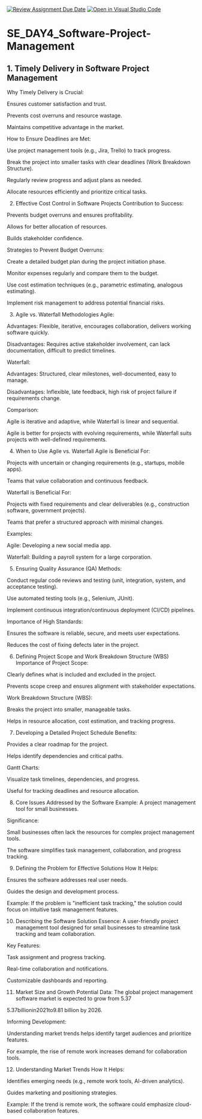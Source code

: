 [![Review Assignment Due Date](https://classroom.github.com/assets/deadline-readme-button-22041afd0340ce965d47ae6ef1cefeee28c7c493a6346c4f15d667ab976d596c.svg)](https://classroom.github.com/a/9pw6JKcu)
[![Open in Visual Studio Code](https://classroom.github.com/assets/open-in-vscode-2e0aaae1b6195c2367325f4f02e2d04e9abb55f0b24a779b69b11b9e10269abc.svg)](https://classroom.github.com/online_ide?assignment_repo_id=18542990&assignment_repo_type=AssignmentRepo)
# SE_DAY4_Software-Project-Management
## 1. Timely Delivery in Software Project Management
Why Timely Delivery is Crucial:

Ensures customer satisfaction and trust.

Prevents cost overruns and resource wastage.

Maintains competitive advantage in the market.

How to Ensure Deadlines are Met:

Use project management tools (e.g., Jira, Trello) to track progress.

Break the project into smaller tasks with clear deadlines (Work Breakdown Structure).

Regularly review progress and adjust plans as needed.

Allocate resources efficiently and prioritize critical tasks.

2. Effective Cost Control in Software Projects
Contribution to Success:

Prevents budget overruns and ensures profitability.

Allows for better allocation of resources.

Builds stakeholder confidence.

Strategies to Prevent Budget Overruns:

Create a detailed budget plan during the project initiation phase.

Monitor expenses regularly and compare them to the budget.

Use cost estimation techniques (e.g., parametric estimating, analogous estimating).

Implement risk management to address potential financial risks.

3. Agile vs. Waterfall Methodologies
Agile:

Advantages: Flexible, iterative, encourages collaboration, delivers working software quickly.

Disadvantages: Requires active stakeholder involvement, can lack documentation, difficult to predict timelines.

Waterfall:

Advantages: Structured, clear milestones, well-documented, easy to manage.

Disadvantages: Inflexible, late feedback, high risk of project failure if requirements change.

Comparison:

Agile is iterative and adaptive, while Waterfall is linear and sequential.

Agile is better for projects with evolving requirements, while Waterfall suits projects with well-defined requirements.

4. When to Use Agile vs. Waterfall
Agile is Beneficial For:

Projects with uncertain or changing requirements (e.g., startups, mobile apps).

Teams that value collaboration and continuous feedback.

Waterfall is Beneficial For:

Projects with fixed requirements and clear deliverables (e.g., construction software, government projects).

Teams that prefer a structured approach with minimal changes.

Examples:

Agile: Developing a new social media app.

Waterfall: Building a payroll system for a large corporation.

5. Ensuring Quality Assurance (QA)
Methods:

Conduct regular code reviews and testing (unit, integration, system, and acceptance testing).

Use automated testing tools (e.g., Selenium, JUnit).

Implement continuous integration/continuous deployment (CI/CD) pipelines.

Importance of High Standards:

Ensures the software is reliable, secure, and meets user expectations.

Reduces the cost of fixing defects later in the project.

6. Defining Project Scope and Work Breakdown Structure (WBS)
Importance of Project Scope:

Clearly defines what is included and excluded in the project.

Prevents scope creep and ensures alignment with stakeholder expectations.

Work Breakdown Structure (WBS):

Breaks the project into smaller, manageable tasks.

Helps in resource allocation, cost estimation, and tracking progress.

7. Developing a Detailed Project Schedule
Benefits:

Provides a clear roadmap for the project.

Helps identify dependencies and critical paths.

Gantt Charts:

Visualize task timelines, dependencies, and progress.

Useful for tracking deadlines and resource allocation.

8. Core Issues Addressed by the Software
Example: A project management tool for small businesses.

Significance:

Small businesses often lack the resources for complex project management tools.

The software simplifies task management, collaboration, and progress tracking.

9. Defining the Problem for Effective Solutions
How It Helps:

Ensures the software addresses real user needs.

Guides the design and development process.

Example: If the problem is "inefficient task tracking," the solution could focus on intuitive task management features.

10. Describing the Software Solution
Essence: A user-friendly project management tool designed for small businesses to streamline task tracking and team collaboration.

Key Features:

Task assignment and progress tracking.

Real-time collaboration and notifications.

Customizable dashboards and reporting.

11. Market Size and Growth Potential
Data: The global project management software market is expected to grow from 
5.37

5.37billionin2021to9.81 billion by 2026.

Informing Development:

Understanding market trends helps identify target audiences and prioritize features.

For example, the rise of remote work increases demand for collaboration tools.

12. Understanding Market Trends
How It Helps:

Identifies emerging needs (e.g., remote work tools, AI-driven analytics).

Guides marketing and positioning strategies.

Example: If the trend is remote work, the software could emphasize cloud-based collaboration features.

